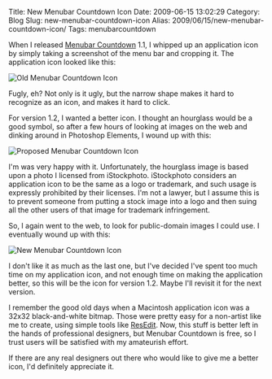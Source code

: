 Title: New Menubar Countdown Icon
Date: 2009-06-15 13:02:29
Category: Blog
Slug: new-menubar-countdown-icon
Alias: 2009/06/15/new-menubar-countdown-icon/
Tags: menubarcountdown


When I released [Menubar Countdown](http://capablehands.net/menubarcountdown) 1.1, I whipped up an application icon by simply taking a screenshot of the menu bar and cropping it. The application icon looked like this:

<img src="http://undefinedvalue.com/sites/undefinedvalue.com/files/MenuTimerIcon256x256.png" alt="Old Menubar Countdown Icon" />

Fugly, eh?  Not only is it ugly, but the narrow shape makes it hard to recognize as an icon, and makes it hard to click.

For version 1.2, I wanted a better icon. I thought an hourglass would be a good symbol, so after a few hours of looking at images on the web and dinking around in Photoshop Elements, I wound up with this:

<img src="http://undefinedvalue.com/sites/undefinedvalue.com/files/HourglassIcon256x256.png" alt="Proposed Menubar Countdown Icon" />

I'm was very happy with it.  Unfortunately, the hourglass image is based upon a photo I licensed from iStockphoto. iStockphoto considers an application icon to be the same as a logo or trademark, and such usage is expressly prohibited by their licenses. I'm not a lawyer, but I assume this is to prevent someone from putting a stock image into a logo and then suing all the other users of that image for trademark infringement.

So, I again went to the web, to look for public-domain images I could use. I eventually wound up with this:

<img src="http://undefinedvalue.com/sites/undefinedvalue.com/files/NewHourglassIcon256x256.png" alt="New Menubar Countdown Icon" />

I don't like it as much as the last one, but I've decided I've spent too much time on my application icon, and not enough time on making the application better, so this will be the icon for version 1.2. Maybe I'll revisit it for the next version.

 I remember the good old days when a Macintosh application icon was a 32x32 black-and-white bitmap. Those were pretty easy for a non-artist like me to create, using simple tools like [ResEdit](http://en.wikipedia.org/wiki/Resedit). Now, this stuff is better left in the hands of professional designers, but Menubar Countdown is free, so I trust users will be satisfied with my amateurish effort.

If there are any real designers out there who would like to give me a better icon, I'd definitely appreciate it.

